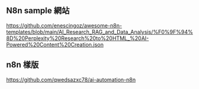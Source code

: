 
## N8n sample 網站
https://github.com/enescingoz/awesome-n8n-templates/blob/main/AI_Research_RAG_and_Data_Analysis/%F0%9F%94%8D%20Perplexity%20Research%20to%20HTML_%20AI-Powered%20Content%20Creation.json

## n8n 樣版
https://github.com/qwedsazxc78/ai-automation-n8n

